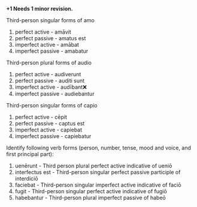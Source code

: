 **+1 Needs 1 minor revision.**

Third-person singular forms of amo
1. perfect active - amāvit
2. perfect passive - amatus est
3. imperfect active - amābat
4. imperfect passive - amabatur

Third-person plural forms of audio
1. perfect active - audiverunt
2. perfect passive - auditi sunt
3. imperfect active - audībant❌
4. imperfect passive - audiebantur

Third-person singular forms of capio
1. perfect active - cēpit
2. perfect passive - captus est
3. imperfect active - capiebat
4. imperfect passive - capiebatur

Identify following verb forms (person, number, tense, mood and voice, and first principal part):
1. uenērunt - Third person plural perfect active indicative of ueniō
2. interfectus est - Third-person singular perfect passive participle of interdiciō
3. faciebat - Third-person singular imperfect active indicative of faciō
4. fugit - Third-person singular perfect active indicative of fugiō 
5. habebantur - Third-person plural imperfect passive of habeō
